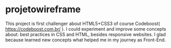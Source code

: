 # projetowireframe
This project is first challenger about HTML5+CSS3 of course Codeboost( https://codeboost.com.br/ ). I could experiment and improve some concepts about: best practices in CSS and HTML, besides responsive websites. I glad because learned new concepts what helped me in my journey as Front-End. 
